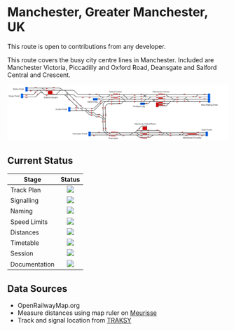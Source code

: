 # Manchester, Greater Manchester, UK

This route is open to contributions from any developer.

This route covers the busy city centre lines in Manchester. Included are Manchester Victoria, Piccadilly and Oxford Road, Deansgate and Salford Central and Crescent.

![Track Diagram](https://raw.githubusercontent.com/Railway-Op-Sim/UK-CastlefieldCorridor/master/Images/CastlefieldCorridor.png)

## Current Status

| Stage         | Status        |
| ------------- |:-------------:|
| Track Plan     | <img src="https://image.flaticon.com/icons/svg/1632/1632596.svg" height="24"> |
| Signalling      | <img src="https://image.flaticon.com/icons/svg/1632/1632596.svg" height="24">      |
| Naming | <img src="https://image.flaticon.com/icons/svg/1632/1632596.svg" height="24">      |
| Speed Limits | <img src="https://image.flaticon.com/icons/svg/1632/1632596.svg" height="24">|
| Distances | <img src="https://image.flaticon.com/icons/svg/1632/1632596.svg" height="24"> |
| Timetable | <img src="https://image.flaticon.com/icons/svg/1632/1632596.svg" height="24"> |
| Session | <img src="https://image.flaticon.com/icons/svg/390/390914.svg" height="24"> |
| Documentation | <img src="https://image.flaticon.com/icons/svg/390/390914.svg" height="24"> |

## Data Sources 

- OpenRailwayMap.org
- Measure distances using map ruler on [Meurisse](https://map.meurisse.org/)
- Track and signal location from [TRAKSY](https://traksy.uk/live)
